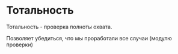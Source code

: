 # Тотальность

Тотальность - проверка полноты охвата.

Позволяет убедиться, что мы проработали все случаи (модулю проверки)